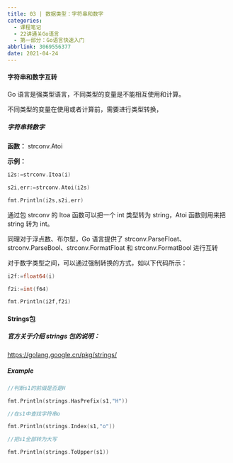 ```yaml
---
title: 03 | 数据类型：字符串和数字
categories:
  - 课程笔记
  - 22讲通关Go语言
  - 第一部分：Go语言快速入门
abbrlink: 3069556377
date: 2021-04-24
---
```


#### 字符串和数字互转

Go 语言是强类型语言，不同类型的变量是不能相互使用和计算。

不同类型的变量在使用或者计算前，需要进行类型转换，

##### 字符串转数字

**函数：** strconv.Atoi

**示例：**

```go
i2s:=strconv.Itoa(i)

s2i,err:=strconv.Atoi(i2s)

fmt.Println(i2s,s2i,err)

```

通过包 strconv 的 Itoa 函数可以把一个 int 类型转为 string，Atoi 函数则用来把 string 转为 int。

同理对于浮点数、布尔型，Go 语言提供了 strconv.ParseFloat、strconv.ParseBool、strconv.FormatFloat 和 strconv.FormatBool 进行互转

对于数字类型之间，可以通过强制转换的方式，如以下代码所示：

```go
i2f:=float64(i)

f2i:=int(f64)

fmt.Println(i2f,f2i)

```

#### Strings包

##### 官方关于介绍 strings 包的说明：

https://golang.google.cn/pkg/strings/

##### Example

```go
//判断s1的前缀是否是H

fmt.Println(strings.HasPrefix(s1,"H"))

//在s1中查找字符串o

fmt.Println(strings.Index(s1,"o"))

//把s1全部转为大写

fmt.Println(strings.ToUpper(s1))

```


